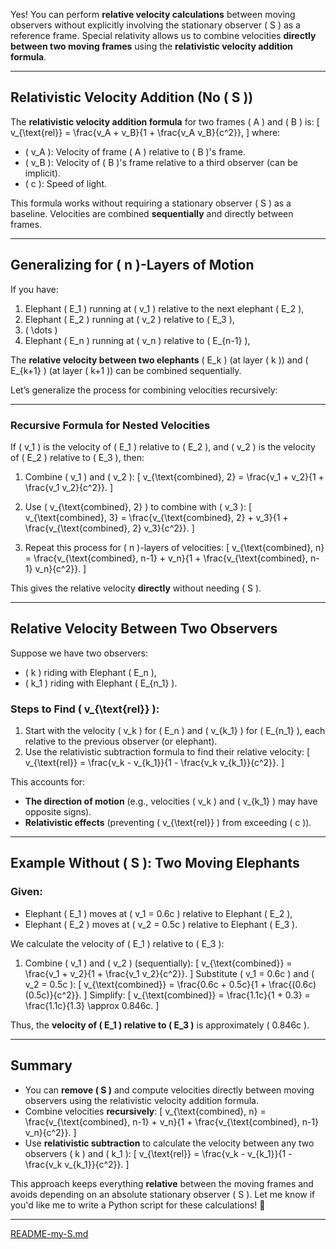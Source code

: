 Yes! You can perform **relative velocity calculations** between moving observers without explicitly involving the stationary observer \( S \) as a reference frame. Special relativity allows us to combine velocities **directly between two moving frames** using the **relativistic velocity addition formula**.

---

## **Relativistic Velocity Addition (No \( S \))**

The **relativistic velocity addition formula** for two frames \( A \) and \( B \) is:
\[
v_{\text{rel}} = \frac{v_A + v_B}{1 + \frac{v_A v_B}{c^2}},
\]
where:
- \( v_A \): Velocity of frame \( A \) relative to \( B \)'s frame.
- \( v_B \): Velocity of \( B \)'s frame relative to a third observer (can be implicit).
- \( c \): Speed of light.

This formula works without requiring a stationary observer \( S \) as a baseline. Velocities are combined **sequentially** and directly between frames.

---

## **Generalizing for \( n \)-Layers of Motion**

If you have:
1. Elephant \( E_1 \) running at \( v_1 \) relative to the next elephant \( E_2 \),
2. Elephant \( E_2 \) running at \( v_2 \) relative to \( E_3 \),
3. \( \dots \)
4. Elephant \( E_n \) running at \( v_n \) relative to \( E_{n-1} \),

The **relative velocity between two elephants** \( E_k \) (at layer \( k \)) and \( E_{k+1} \) (at layer \( k+1 \)) can be combined sequentially.

Let’s generalize the process for combining velocities recursively:

---

### **Recursive Formula for Nested Velocities**
If \( v_1 \) is the velocity of \( E_1 \) relative to \( E_2 \), and \( v_2 \) is the velocity of \( E_2 \) relative to \( E_3 \), then:

1. Combine \( v_1 \) and \( v_2 \):
   \[
   v_{\text{combined}, 2} = \frac{v_1 + v_2}{1 + \frac{v_1 v_2}{c^2}}.
   \]

2. Use \( v_{\text{combined}, 2} \) to combine with \( v_3 \):
   \[
   v_{\text{combined}, 3} = \frac{v_{\text{combined}, 2} + v_3}{1 + \frac{v_{\text{combined}, 2} v_3}{c^2}}.
   \]

3. Repeat this process for \( n \)-layers of velocities:
   \[
   v_{\text{combined}, n} = \frac{v_{\text{combined}, n-1} + v_n}{1 + \frac{v_{\text{combined}, n-1} v_n}{c^2}}.
   \]

This gives the relative velocity **directly** without needing \( S \).

---

## **Relative Velocity Between Two Observers**

Suppose we have two observers:
- \( k \) riding with Elephant \( E_n \),
- \( k_1 \) riding with Elephant \( E_{n_1} \).

### Steps to Find \( v_{\text{rel}} \):
1. Start with the velocity \( v_k \) for \( E_n \) and \( v_{k_1} \) for \( E_{n_1} \), each relative to the previous observer (or elephant).
2. Use the relativistic subtraction formula to find their relative velocity:
   \[
   v_{\text{rel}} = \frac{v_k - v_{k_1}}{1 - \frac{v_k v_{k_1}}{c^2}}.
   \]

This accounts for:
- **The direction of motion** (e.g., velocities \( v_k \) and \( v_{k_1} \) may have opposite signs).
- **Relativistic effects** (preventing \( v_{\text{rel}} \) from exceeding \( c \)).

---

## **Example Without \( S \): Two Moving Elephants**

### Given:
- Elephant \( E_1 \) moves at \( v_1 = 0.6c \) relative to Elephant \( E_2 \),
- Elephant \( E_2 \) moves at \( v_2 = 0.5c \) relative to Elephant \( E_3 \).

We calculate the velocity of \( E_1 \) relative to \( E_3 \):

1. Combine \( v_1 \) and \( v_2 \) (sequentially):
\[
v_{\text{combined}} = \frac{v_1 + v_2}{1 + \frac{v_1 v_2}{c^2}}.
\]
Substitute \( v_1 = 0.6c \) and \( v_2 = 0.5c \):
\[
v_{\text{combined}} = \frac{0.6c + 0.5c}{1 + \frac{(0.6c)(0.5c)}{c^2}}.
\]
Simplify:
\[
v_{\text{combined}} = \frac{1.1c}{1 + 0.3} = \frac{1.1c}{1.3} \approx 0.846c.
\]

Thus, the **velocity of \( E_1 \) relative to \( E_3 \)** is approximately \( 0.846c \).

---

## **Summary**

- You can **remove \( S \)** and compute velocities directly between moving observers using the relativistic velocity addition formula.
- Combine velocities **recursively**:
   \[
   v_{\text{combined}, n} = \frac{v_{\text{combined}, n-1} + v_n}{1 + \frac{v_{\text{combined}, n-1} v_n}{c^2}}.
   \]
- Use **relativistic subtraction** to calculate the velocity between any two observers \( k \) and \( k_1 \):
   \[
   v_{\text{rel}} = \frac{v_k - v_{k_1}}{1 - \frac{v_k v_{k_1}}{c^2}}.
   \]

This approach keeps everything **relative** between the moving frames and avoids depending on an absolute stationary observer \( S \). Let me know if you'd like me to write a Python script for these calculations! 🚀


---

[README-my-S.md](https://t2m.io/cAixtdi)
